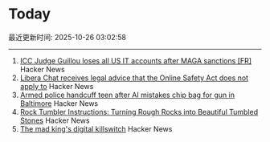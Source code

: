 # Today

最近更新时间: 2025-10-26 03:02:58

--- 
1. [ICC Judge Guillou loses all US IT accounts after MAGA sanctions [FR]](https://www.franceinfo.fr/replay-radio/nouveau-monde/quand-les-sanctions-internationales-emises-par-washington-imposent-une-vie-deconnectee-a-un-magistrat-francais_7545724.html) Hacker News
2. [Libera Chat receives legal advice that the Online Safety Act does not apply to](https://libera.chat/news/advised) Hacker News
3. [Armed police handcuff teen after AI mistakes chip bag for gun in Baltimore](https://www.bbc.com/news/articles/cgjdlx92lylo) Hacker News
4. [Rock Tumbler Instructions: Turning Rough Rocks into Beautiful Tumbled Stones](https://rocktumbler.com/tips/rock-tumbler-instructions/) Hacker News
5. [The mad king's digital killswitch](https://pluralistic.net/2025/10/20/post-american-internet/#huawei-with-american-characteristics) Hacker News
